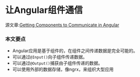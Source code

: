 # 让Angular组件通信
源文章:[Getting Components to Communicate in Angular](https://www.infoq.com/articles/angular-component-communication)
### 本文要点
* Angular应用是基于组件的，在组件之间传递数据是完全可能的。
* 可以通过`@Input()`向子组件传递数据。
* 可以通过`@Output()`捕获由子组件传递的数据。
* 可以使用外部的数据存储，像ngrx，来组织大型应用

